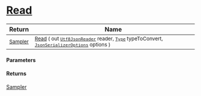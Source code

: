 # [Read](./NetCoreSamplerConverter-Read.md)



| Return | Name | 
| --- | --- | 
| <sub>[Sampler](./../../../Sampler.md)</sub> | <sub>[Read](./NetCoreSamplerConverter-Read.md) ( out [`Utf8JsonReader`](https://docs.microsoft.com/en-us/dotnet/api/System.Text.Json.Utf8JsonReader) reader, [`Type`](https://docs.microsoft.com/en-us/dotnet/api/System.Type) typeToConvert, [`JsonSerializerOptions`](https://docs.microsoft.com/en-us/dotnet/api/System.Text.Json.JsonSerializerOptions) options )</sub> | 


#### Parameters

#### Returns
[Sampler](./../../../Sampler.md)<br>
